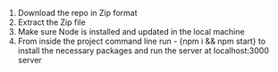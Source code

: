 1. Download the repo in Zip format
2. Extract the Zip file
3. Make sure Node is installed and updated in the local machine
4. From inside the project command line run - {npm i && npm start} to install the necessary packages and run the server at localhost:3000 server
